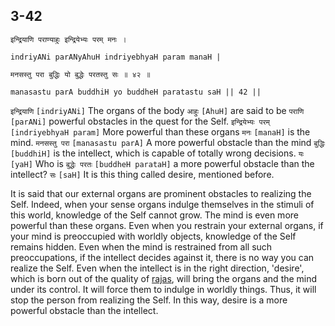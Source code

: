 ## 3-42


```shloka-sa
इन्द्रियाणि पराण्याहुः इन्द्रियेभ्यः परम् मनः ।
```
```shloka-sa-hk
indriyANi parANyAhuH indriyebhyaH param manaH |
```
```shloka-sa
मनसस्तु परा बुद्धिः यो बुद्धेः परतस्तु सः ॥ ४२ ॥
```
```shloka-sa-hk
manasastu parA buddhiH yo buddheH paratastu saH || 42 ||
```

`इन्द्रियाणि` `[indriyANi]` The organs of the body `आहुः` `[AhuH]` are said to be `पराणि` `[parANi]` powerful obstacles in the quest for the Self. `इन्द्रियेभ्यः परम्` `[indriyebhyaH param]` More powerful than these organs `मनः` `[manaH]` is the mind. `मनसस्तु परा` `[manasastu parA]` A more powerful obstacle than the mind `बुद्धिः` `[buddhiH]` is the intellect, which is capable of totally wrong decisions. `यः` `[yaH]` Who is `बुद्धेः परतः` `[buddheH parataH]` a more powerful obstacle than the intellect? `सः` `[saH]` It is this thing called desire, mentioned before.

It is said that our external organs are prominent obstacles to realizing the Self. Indeed, when your sense organs indulge themselves in the stimuli of this world, knowledge of the Self cannot grow. 
The mind is even more powerful than these organs. Even when you restrain your external organs, if your mind is preoccupied with worldly objects, knowledge of the Self remains hidden. 
Even when the mind is restrained from all such preoccupations, if the intellect decides against it, there is no way you can realize the Self.
Even when the intellect is in the right direction, 'desire', which is born out of the quality of [rajas](satva_rajas_tamas), will bring the organs and the mind under its control. It will force them to indulge in worldly things. 
Thus, it will stop the person from realizing the Self. In this way, desire is a more powerful obstacle than the intellect.

